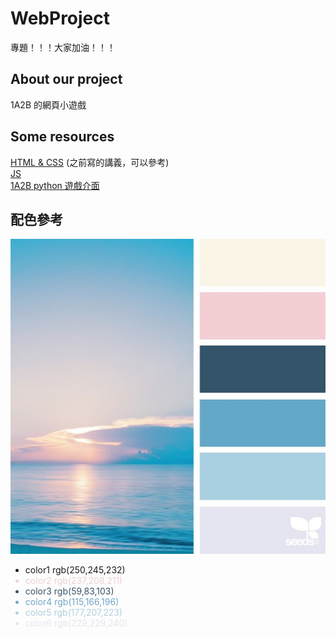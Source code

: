 # WebProject
專題！！！大家加油！！！
 
## About our project
1A2B 的網頁小遊戲

## Some resources
<a href="https://hackmd.io/@x10/HJl1rdgMo" target="_blank">HTML & CSS</a> (之前寫的講義，可以參考)
<br>
<a href="https://keen-leopard-b6c.notion.site/20231113-Web-c8c2d7f4e0724d168cd31d778b4ac477?pvs=4" target="_blank">JS</a>
<br>
<a href="https://replit.com/@ElaineChen1/2A2B?v=1" target="_blank">1A2B python 遊戲介面</a>

## 配色參考
![Alt text](images/color4.png)
<ul>
    <li style="coloe:rgb(250,245,232);">color1 rgb(250,245,232)</li>
    <li style="color:rgb(237,208,211);">color2 rgb(237,208,211)</li>
    <li style="color:rgb(59,83,103);">color3 rgb(59,83,103)</li>
    <li style="color:rgb(115,166,196);">color4 rgb(115,166,196)</li>
    <li style="color:rgb(177,207,223);">color5 rgb(177,207,223)</li>
    <li style="color:rgb(229,229,240);">color6 rgb(229,229,240)</li>
</ul>